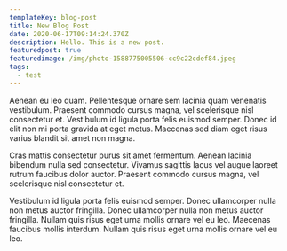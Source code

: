```yaml
---
templateKey: blog-post
title: New Blog Post
date: 2020-06-17T09:14:24.370Z
description: Hello. This is a new post.
featuredpost: true
featuredimage: /img/photo-1588775005506-cc9c22cdef84.jpeg
tags:
  - test
---
```

Aenean eu leo quam. Pellentesque ornare sem lacinia quam venenatis vestibulum. Praesent commodo cursus magna, vel scelerisque nisl consectetur et. Vestibulum id ligula porta felis euismod semper. Donec id elit non mi porta gravida at eget metus. Maecenas sed diam eget risus varius blandit sit amet non magna.

Cras mattis consectetur purus sit amet fermentum. Aenean lacinia bibendum nulla sed consectetur. Vivamus sagittis lacus vel augue laoreet rutrum faucibus dolor auctor. Praesent commodo cursus magna, vel scelerisque nisl consectetur et.

Vestibulum id ligula porta felis euismod semper. Donec ullamcorper nulla non metus auctor fringilla. Donec ullamcorper nulla non metus auctor fringilla. Nullam quis risus eget urna mollis ornare vel eu leo. Maecenas faucibus mollis interdum. Nullam quis risus eget urna mollis ornare vel eu leo.